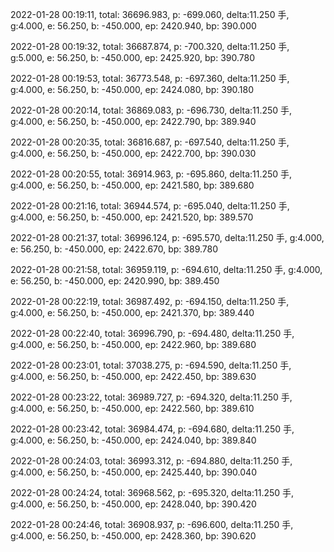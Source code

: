 2022-01-28 00:19:11, total: 36696.983, p: -699.060, delta:11.250 手, g:4.000, e: 56.250, b: -450.000, ep: 2420.940, bp: 390.000

2022-01-28 00:19:32, total: 36687.874, p: -700.320, delta:11.250 手, g:5.000, e: 56.250, b: -450.000, ep: 2425.920, bp: 390.780

2022-01-28 00:19:53, total: 36773.548, p: -697.360, delta:11.250 手, g:4.000, e: 56.250, b: -450.000, ep: 2424.080, bp: 390.180

2022-01-28 00:20:14, total: 36869.083, p: -696.730, delta:11.250 手, g:4.000, e: 56.250, b: -450.000, ep: 2422.790, bp: 389.940

2022-01-28 00:20:35, total: 36816.687, p: -697.540, delta:11.250 手, g:4.000, e: 56.250, b: -450.000, ep: 2422.700, bp: 390.030

2022-01-28 00:20:55, total: 36914.963, p: -695.860, delta:11.250 手, g:4.000, e: 56.250, b: -450.000, ep: 2421.580, bp: 389.680

2022-01-28 00:21:16, total: 36944.574, p: -695.040, delta:11.250 手, g:4.000, e: 56.250, b: -450.000, ep: 2421.520, bp: 389.570

2022-01-28 00:21:37, total: 36996.124, p: -695.570, delta:11.250 手, g:4.000, e: 56.250, b: -450.000, ep: 2422.670, bp: 389.780

2022-01-28 00:21:58, total: 36959.119, p: -694.610, delta:11.250 手, g:4.000, e: 56.250, b: -450.000, ep: 2420.990, bp: 389.450

2022-01-28 00:22:19, total: 36987.492, p: -694.150, delta:11.250 手, g:4.000, e: 56.250, b: -450.000, ep: 2421.370, bp: 389.440

2022-01-28 00:22:40, total: 36996.790, p: -694.480, delta:11.250 手, g:4.000, e: 56.250, b: -450.000, ep: 2422.960, bp: 389.680

2022-01-28 00:23:01, total: 37038.275, p: -694.590, delta:11.250 手, g:4.000, e: 56.250, b: -450.000, ep: 2422.450, bp: 389.630

2022-01-28 00:23:22, total: 36989.727, p: -694.320, delta:11.250 手, g:4.000, e: 56.250, b: -450.000, ep: 2422.560, bp: 389.610

2022-01-28 00:23:42, total: 36984.474, p: -694.680, delta:11.250 手, g:4.000, e: 56.250, b: -450.000, ep: 2424.040, bp: 389.840

2022-01-28 00:24:03, total: 36993.312, p: -694.880, delta:11.250 手, g:4.000, e: 56.250, b: -450.000, ep: 2425.440, bp: 390.040

2022-01-28 00:24:24, total: 36968.562, p: -695.320, delta:11.250 手, g:4.000, e: 56.250, b: -450.000, ep: 2428.040, bp: 390.420

2022-01-28 00:24:46, total: 36908.937, p: -696.600, delta:11.250 手, g:4.000, e: 56.250, b: -450.000, ep: 2428.360, bp: 390.620